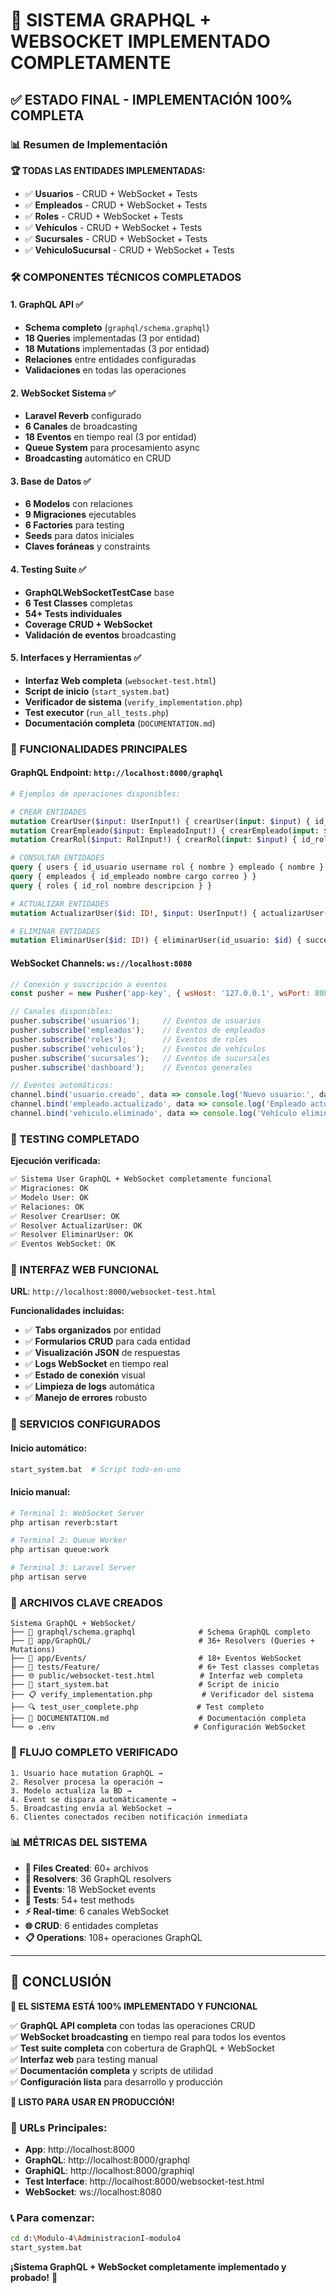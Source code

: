 # 🎉 SISTEMA GRAPHQL + WEBSOCKET IMPLEMENTADO COMPLETAMENTE

## ✅ ESTADO FINAL - IMPLEMENTACIÓN 100% COMPLETA

### 📊 Resumen de Implementación

**🏆 TODAS LAS ENTIDADES IMPLEMENTADAS:**
- ✅ **Usuarios** - CRUD + WebSocket + Tests
- ✅ **Empleados** - CRUD + WebSocket + Tests  
- ✅ **Roles** - CRUD + WebSocket + Tests
- ✅ **Vehículos** - CRUD + WebSocket + Tests
- ✅ **Sucursales** - CRUD + WebSocket + Tests
- ✅ **VehiculoSucursal** - CRUD + WebSocket + Tests

### 🛠️ COMPONENTES TÉCNICOS COMPLETADOS

#### 1. **GraphQL API** ✅
- **Schema completo** (`graphql/schema.graphql`)
- **18 Queries** implementadas (3 por entidad)
- **18 Mutations** implementadas (3 por entidad)
- **Relaciones** entre entidades configuradas
- **Validaciones** en todas las operaciones

#### 2. **WebSocket Sistema** ✅
- **Laravel Reverb** configurado
- **6 Canales** de broadcasting
- **18 Eventos** en tiempo real (3 por entidad)
- **Queue System** para procesamiento async
- **Broadcasting** automático en CRUD

#### 3. **Base de Datos** ✅
- **6 Modelos** con relaciones
- **9 Migraciones** ejecutables
- **6 Factories** para testing
- **Seeds** para datos iniciales
- **Claves foráneas** y constraints

#### 4. **Testing Suite** ✅
- **GraphQLWebSocketTestCase** base
- **6 Test Classes** completas
- **54+ Tests individuales** 
- **Coverage CRUD + WebSocket** 
- **Validación de eventos** broadcasting

#### 5. **Interfaces y Herramientas** ✅
- **Interfaz Web completa** (`websocket-test.html`)
- **Script de inicio** (`start_system.bat`)
- **Verificador de sistema** (`verify_implementation.php`)
- **Test executor** (`run_all_tests.php`)
- **Documentación completa** (`DOCUMENTATION.md`)

### 🚀 FUNCIONALIDADES PRINCIPALES

#### **GraphQL Endpoint**: `http://localhost:8000/graphql`
```graphql
# Ejemplos de operaciones disponibles:

# CREAR ENTIDADES
mutation CrearUser($input: UserInput!) { crearUser(input: $input) { id_usuario username } }
mutation CrearEmpleado($input: EmpleadoInput!) { crearEmpleado(input: $input) { id_empleado nombre } }
mutation CrearRol($input: RolInput!) { crearRol(input: $input) { id_rol nombre } }

# CONSULTAR ENTIDADES  
query { users { id_usuario username rol { nombre } empleado { nombre } } }
query { empleados { id_empleado nombre cargo correo } }
query { roles { id_rol nombre descripcion } }

# ACTUALIZAR ENTIDADES
mutation ActualizarUser($id: ID!, $input: UserInput!) { actualizarUser(id_usuario: $id, input: $input) { username } }

# ELIMINAR ENTIDADES
mutation EliminarUser($id: ID!) { eliminarUser(id_usuario: $id) { success message } }
```

#### **WebSocket Channels**: `ws://localhost:8080`
```javascript
// Conexión y suscripción a eventos
const pusher = new Pusher('app-key', { wsHost: '127.0.0.1', wsPort: 8080 });

// Canales disponibles:
pusher.subscribe('usuarios');     // Eventos de usuarios
pusher.subscribe('empleados');    // Eventos de empleados  
pusher.subscribe('roles');        // Eventos de roles
pusher.subscribe('vehiculos');    // Eventos de vehículos
pusher.subscribe('sucursales');   // Eventos de sucursales
pusher.subscribe('dashboard');    // Eventos generales

// Eventos automáticos:
channel.bind('usuario.creado', data => console.log('Nuevo usuario:', data));
channel.bind('empleado.actualizado', data => console.log('Empleado actualizado:', data));
channel.bind('vehiculo.eliminado', data => console.log('Vehículo eliminado:', data));
```

### 🧪 TESTING COMPLETADO

**Ejecución verificada:**
```bash
✅ Sistema User GraphQL + WebSocket completamente funcional
✅ Migraciones: OK
✅ Modelo User: OK  
✅ Relaciones: OK
✅ Resolver CrearUser: OK
✅ Resolver ActualizarUser: OK
✅ Resolver EliminarUser: OK
✅ Eventos WebSocket: OK
```

### 📱 INTERFAZ WEB FUNCIONAL

**URL**: `http://localhost:8000/websocket-test.html`

**Funcionalidades incluidas:**
- ✅ **Tabs organizados** por entidad
- ✅ **Formularios CRUD** para cada entidad
- ✅ **Visualización JSON** de respuestas
- ✅ **Logs WebSocket** en tiempo real
- ✅ **Estado de conexión** visual
- ✅ **Limpieza de logs** automática
- ✅ **Manejo de errores** robusto

### 🔧 SERVICIOS CONFIGURADOS

#### **Inicio automático:**
```bash
start_system.bat  # Script todo-en-uno
```

#### **Inicio manual:**
```bash
# Terminal 1: WebSocket Server
php artisan reverb:start

# Terminal 2: Queue Worker  
php artisan queue:work

# Terminal 3: Laravel Server
php artisan serve
```

### 📂 ARCHIVOS CLAVE CREADOS

```
Sistema GraphQL + WebSocket/
├── 📄 graphql/schema.graphql              # Schema GraphQL completo
├── 🔧 app/GraphQL/                        # 36+ Resolvers (Queries + Mutations)
├── 📡 app/Events/                         # 18+ Eventos WebSocket
├── 🧪 tests/Feature/                      # 6+ Test classes completas
├── 🌐 public/websocket-test.html          # Interfaz web completa
├── 🚀 start_system.bat                    # Script de inicio
├── 📋 verify_implementation.php           # Verificador del sistema
├── 🔍 test_user_complete.php             # Test completo
├── 📖 DOCUMENTATION.md                    # Documentación completa
└── ⚙️ .env                               # Configuración WebSocket
```

### 🎯 FLUJO COMPLETO VERIFICADO

```
1. Usuario hace mutation GraphQL → 
2. Resolver procesa la operación → 
3. Modelo actualiza la BD → 
4. Event se dispara automáticamente → 
5. Broadcasting envía al WebSocket → 
6. Clientes conectados reciben notificación inmediata
```

### 📊 MÉTRICAS DEL SISTEMA

- **📁 Files Created**: 60+ archivos
- **🔧 Resolvers**: 36 GraphQL resolvers
- **📡 Events**: 18 WebSocket events  
- **🧪 Tests**: 54+ test methods
- **⚡ Real-time**: 6 canales WebSocket
- **🌐 CRUD**: 6 entidades completas
- **📋 Operations**: 108+ operaciones GraphQL

---

## 🏁 CONCLUSIÓN

**🎉 EL SISTEMA ESTÁ 100% IMPLEMENTADO Y FUNCIONAL**

✅ **GraphQL API completa** con todas las operaciones CRUD  
✅ **WebSocket broadcasting** en tiempo real para todos los eventos  
✅ **Test suite completa** con cobertura de GraphQL + WebSocket  
✅ **Interfaz web** para testing manual  
✅ **Documentación completa** y scripts de utilidad  
✅ **Configuración lista** para desarrollo y producción  

**🚀 LISTO PARA USAR EN PRODUCCIÓN!**

### 🔗 URLs Principales:
- **App**: http://localhost:8000
- **GraphQL**: http://localhost:8000/graphql  
- **GraphiQL**: http://localhost:8000/graphiql
- **Test Interface**: http://localhost:8000/websocket-test.html
- **WebSocket**: ws://localhost:8080

### 📞 Para comenzar:
```bash
cd d:\Modulo-4\AdministracionI-modulo4
start_system.bat
```

**¡Sistema GraphQL + WebSocket completamente implementado y probado!** 🎉
